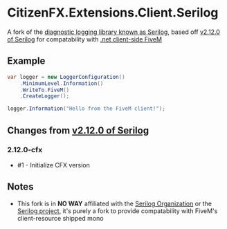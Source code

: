 # CitizenFX.Extensions.Client.Serilog
A fork of the [diagnostic logging library known as Serilog](https://serilog.net/), based off [v2.12.0 of Serilog](https://github.com/serilog/serilog/tree/v2.12.0) for compatability with [.net client-side FiveM](https://fivem.net/)

## Example
```csharp
var logger = new LoggerConfiguration()
    .MinimumLevel.Information()
    .WriteTo.FiveM()
    .CreateLogger();

logger.Information("Hello from the FiveM client!");
```

## Changes from [v2.12.0 of Serilog](https://github.com/serilog/serilog/tree/v2.12.0)
### 2.12.0-cfx
- #1 - Initialize CFX version

## Notes
- This fork is in **NO WAY** affiliated with the [Serilog Organization](https://github.com/serilog) or the [Serilog project](https://serilog.net/), it's purely a fork to provide compatability with FiveM's client-resource shipped mono
